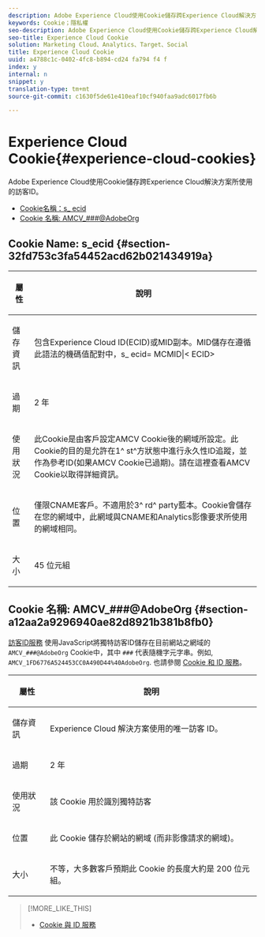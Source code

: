 ```yaml
---
description: Adobe Experience Cloud使用Cookie儲存跨Experience Cloud解決方案所使用的訪客ID。
keywords: Cookie；隱私權
seo-description: Adobe Experience Cloud使用Cookie儲存跨Experience Cloud解決方案所使用的訪客ID。
seo-title: Experience Cloud Cookie
solution: Marketing Cloud、Analytics、Target、Social
title: Experience Cloud Cookie
uuid: a4788c1c-0402-4fc8-b894-cd24 fa794 f4 f
index: y
internal: n
snippet: y
translation-type: tm+mt
source-git-commit: c1630f5de61e410eaf10cf940faa9adc6017fb6b

---
```



# Experience Cloud Cookie{#experience-cloud-cookies}

Adobe Experience Cloud使用Cookie儲存跨Experience Cloud解決方案所使用的訪客ID。

* [Cookie名稱：s_ ecid](../cookies-overview/cookies-mc.md#section-32fd753c3fa54452acd62b021434919a)
* [Cookie 名稱: AMCV_###@AdobeOrg](../cookies-overview/cookies-mc.md#section-a12aa2a9296940ae82d8921b381b8fb0)

## Cookie Name: s_ecid {#section-32fd753c3fa54452acd62b021434919a}

<table id="table_FF4C70D3D4CC425BA65162D5A9504F7D"> 
 <thead> 
  <tr> 
   <th colname="col1" class="entry"> <p>屬性 </p> </th> 
   <th colname="col2" class="entry"> <p>說明 </p> </th> 
  </tr> 
 </thead>
 <tbody> 
  <tr> 
   <td colname="col1"> <p>儲存資訊 </p> </td> 
   <td colname="col2"> <p> 包含Experience Cloud ID(ECID)或MID副本。MID儲存在遵循此語法的機碼值配對中，s_ ecid= MCMID|&lt; ECID&gt; </p> </td> 
  </tr> 
  <tr> 
   <td colname="col1"> <p> 過期 </p> </td> 
   <td colname="col2"> <p>2 年 </p> </td> 
  </tr> 
  <tr> 
   <td colname="col1"> <p> 使用狀況 </p> </td> 
   <td colname="col2"> <p>此Cookie是由客戶設定AMCV Cookie後的網域所設定。此Cookie的目的是允許在1^ st^方狀態中進行永久性ID追蹤，並作為參考ID(如果AMCV Cookie已過期)。請在這裡查看AMCV Cookie以取得詳細資訊。 </p> </td> 
  </tr> 
  <tr> 
   <td colname="col1"> <p> 位置 </p> </td> 
   <td colname="col2"> <p>僅限CNAME客戶。不適用於3^ rd^ party藍本。Cookie會儲存在您的網域中，此網域與CNAME和Analytics影像要求所使用的網域相同。 </p> </td> 
  </tr> 
  <tr> 
   <td colname="col1"> <p> 大小 </p> </td> 
   <td colname="col2"> <p>45 位元組 </p> </td> 
  </tr> 
 </tbody> 
</table>

## Cookie 名稱: AMCV_###@AdobeOrg {#section-a12aa2a9296940ae82d8921b381b8fb0}

[訪客ID服務](https://marketing.adobe.com/resources/help/en_US/mcvid/) 使用JavaScript將獨特訪客ID儲存在目前網站之網域的 `AMCV_###@AdobeOrg` Cookie中，其中 `###` 代表隨機字元字串。例如, `AMCV_1FD6776A524453CC0A490D44%40AdobeOrg`. 也請參閱 [Cookie 和 ID 服務](https://marketing.adobe.com/resources/help/en_US/mcvid/mcvid_cookies.html)。

<table id="table_1883C0836C1E4AF5A262FBF5000C1B11"> 
 <thead> 
  <tr> 
   <th colname="col1" class="entry"> <p>屬性 </p> </th> 
   <th colname="col2" class="entry"> <p>說明 </p> </th> 
  </tr> 
 </thead>
 <tbody> 
  <tr> 
   <td colname="col1"> <p>儲存資訊 </p> </td> 
   <td colname="col2"> <p> Experience Cloud 解決方案使用的唯一訪客 ID。 </p> </td> 
  </tr> 
  <tr> 
   <td colname="col1"> <p> 過期 </p> </td> 
   <td colname="col2"> <p> 2 年 </p> </td> 
  </tr> 
  <tr> 
   <td colname="col1"> <p> 使用狀況 </p> </td> 
   <td colname="col2"> <p> 該 Cookie 用於識別獨特訪客 </p> </td> 
  </tr> 
  <tr> 
   <td colname="col1"> <p> 位置 </p> </td> 
   <td colname="col2"> <p> 此 Cookie 儲存於網站的網域 (而非影像請求的網域)。 </p> </td> 
  </tr> 
  <tr> 
   <td colname="col1"> <p> 大小 </p> </td> 
   <td colname="col2"> <p> 不等，大多數客戶預期此 Cookie 的長度大約是 200 位元組。 </p> </td> 
  </tr> 
 </tbody> 
</table>

>[!MORE_LIKE_THIS]
>
>* [Cookie 與 ID 服務](https://marketing.adobe.com/resources/help/en_US/mcvid/mcvid_cookies.html)


